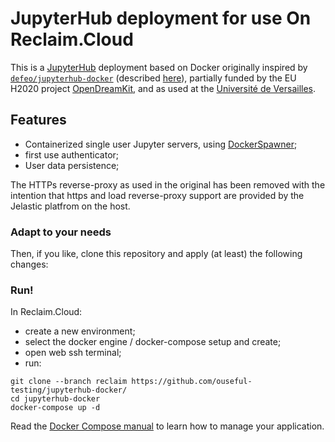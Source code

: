 # JupyterHub deployment for use On Reclaim.Cloud

This is a [JupyterHub](https://jupyter.org/hub) deployment based on
Docker originally inspired by [`defeo/jupyterhub-docker`](https://github.com/defeo/jupyterhub-docker) (described [here](https://opendreamkit.org/2018/10/17/jupyterhub-docker/)), partially funded by the EU H2020 project [OpenDreamKit](https://opendreamkit.org/), and as used at the [Université de
Versailles](https://jupyter.ens.uvsq.fr/).

## Features

- Containerized single user Jupyter servers, using
  [DockerSpawner](https://github.com/jupyterhub/dockerspawner);
- first use authenticator;
- User data persistence;

The HTTPs reverse-proxy as used in the original has been removed with the intention that https and load reverse-proxy support are provided by the Jelastic platfrom on the host.

### Adapt to your needs

Then, if you like, clone this repository and apply (at least) the
following changes:


### Run!

In Reclaim.Cloud:

- create a new environment;
- select the docker engine / docker-compose setup and create;
- open web ssh terminal;
- run:

```
git clone --branch reclaim https://github.com/ouseful-testing/jupyterhub-docker/
cd jupyterhub-docker
docker-compose up -d
```

Read the [Docker Compose manual](https://docs.docker.com/compose/) to
learn how to manage your application.
